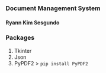 ### Document Management System
#### Ryann Kim Sesgundo

### Packages
1. Tkinter
2. Json
3. PyPDF2 > `pip install PyPDF2`
